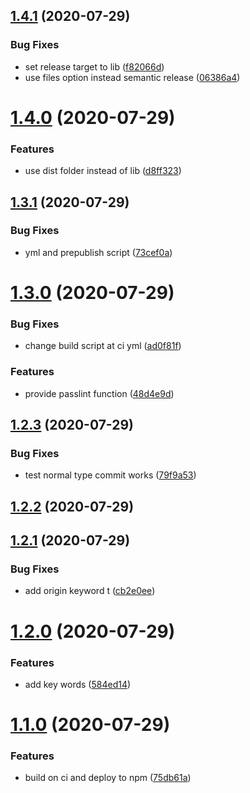 ## [1.4.1](https://github.com/ShangWeiTsai/npmtest/compare/v1.4.0...v1.4.1) (2020-07-29)


### Bug Fixes

* set release target to lib ([f82066d](https://github.com/ShangWeiTsai/npmtest/commit/f82066dee0fe7c1266fa2f69c8bd7264f38c1877))
* use files option instead semantic release ([06386a4](https://github.com/ShangWeiTsai/npmtest/commit/06386a4c0a555740e71aa6c766494ce629d028e3))

# [1.4.0](https://github.com/ShangWeiTsai/npmtest/compare/v1.3.1...v1.4.0) (2020-07-29)


### Features

* use dist folder instead of lib ([d8ff323](https://github.com/ShangWeiTsai/npmtest/commit/d8ff3237e604c25742bbe6b8ea1edc566816ce0d))

## [1.3.1](https://github.com/ShangWeiTsai/npmtest/compare/v1.3.0...v1.3.1) (2020-07-29)


### Bug Fixes

* yml and prepublish script ([73cef0a](https://github.com/ShangWeiTsai/npmtest/commit/73cef0aeb894d0d7937c078619d867cd9585628f))

# [1.3.0](https://github.com/ShangWeiTsai/npmtest/compare/v1.2.3...v1.3.0) (2020-07-29)


### Bug Fixes

* change build script at ci yml ([ad0f81f](https://github.com/ShangWeiTsai/npmtest/commit/ad0f81fa7dbe13689836cf820bed494ab9ce6fbf))


### Features

* provide passlint function ([48d4e9d](https://github.com/ShangWeiTsai/npmtest/commit/48d4e9d7010847773d034478d288a792930d4a80))

## [1.2.3](https://github.com/ShangWeiTsai/npmtest/compare/v1.2.2...v1.2.3) (2020-07-29)


### Bug Fixes

* test normal type commit works ([79f9a53](https://github.com/ShangWeiTsai/npmtest/commit/79f9a53fba217b0fcd6f459476c9d889f6be579d))

## [1.2.2](https://github.com/ShangWeiTsai/npmtest/compare/v1.2.1...v1.2.2) (2020-07-29)

## [1.2.1](https://github.com/ShangWeiTsai/npmtest/compare/v1.2.0...v1.2.1) (2020-07-29)


### Bug Fixes

* add origin keyword t ([cb2e0ee](https://github.com/ShangWeiTsai/npmtest/commit/cb2e0eeb8252956c253951c03b0c60f062cda399))

# [1.2.0](https://github.com/ShangWeiTsai/npmtest/compare/v1.1.0...v1.2.0) (2020-07-29)


### Features

* add key words ([584ed14](https://github.com/ShangWeiTsai/npmtest/commit/584ed14814c7096ed0eceb7139a0ea60de66ff55))

# [1.1.0](https://github.com/ShangWeiTsai/npmtest/compare/v1.0.0...v1.1.0) (2020-07-29)


### Features

* build on ci and deploy to npm ([75db61a](https://github.com/ShangWeiTsai/npmtest/commit/75db61aab0be1dc962568a67566c9578c704f62e))
